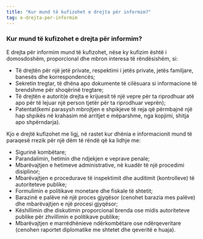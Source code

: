 ```yaml
---
title: "Kur mund të kufizohet e drejta për informim?"
tag: e-drejta-per-informim
---
```


### Kur mund të kufizohet e drejta për informim?

E drejta për informim mund të kufizohet, nëse ky kufizim është i domosdoshëm, proporcional dhe mbron interesa të rëndësishëm, si:

* Të drejtën për një jetë private, respektimi i jetës private, jetës familjare, banesës dhe korrespondencës;
* Sekretin tregtar, të dhëna apo dokumente të cilësuara si informacione të brendshme për shoqërinë tregtare;
* Të drejtën e autorit(e drejta e krijuesit të një vepre për ta riprodhuar atë apo për të lejuar një person tjetër për ta riprodhuar veprën);
* Patentat(kemi parasysh mbrojtjen e shpikjeve të reja që përmbajnë një hap shpikës në krahasim më arritjet e mëparshme, nga kopjimi, shitja apo shpërndarja).

Kjo e drejtë kufizohet me ligj, në rastet kur dhënia e informacionit mund të paraqesë rrezik për një dëm të rëndë që ka lidhje me:

* Sigurinë kombëtare;
* Parandalimin, hetimin dhe ndjekjen e veprave penale;
* Mbarëvajtjen e hetimeve administrative, në kuadër të një procedimi disiplinor;
* Mbarëvajtjen e procedurave të inspektimit dhe auditimit (kontrolleve) të autoriteteve publike;
* Formulimin e politikave monetare dhe fiskale të shtetit;
* Barazinë e palëve në një proces gjyqësor (cenohet barazia mes palëve) dhe mbarëvajtjen e një procesi gjyqësor;
* Këshillimin dhe diskutimin proporcional brenda ose midis autoriteteve publike për zhvillimin e politikave publike;
* Mbarëvajtjen e marrëdhënieve ndërkombëtare ose ndërqeveritare (cenohen raportet diplomatike me shtetet dhe qeveritë e huaja).

